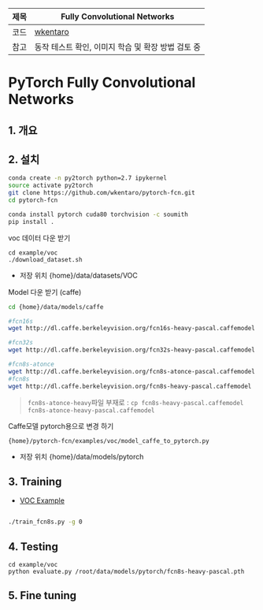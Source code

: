 |제목|Fully Convolutional Networks|
|-|-|
|코드|[wkentaro](https://github.com/wkentaro/pytorch-fcn)|
|참고|동작 테스트 확인, 이미지 학습 및 확장 방법 검토 중|

# PyTorch Fully Convolutional Networks

## 1. 개요 

## 2. 설치 

```bash
conda create -n py2torch python=2.7 ipykernel
source activate py2torch
git clone https://github.com/wkentaro/pytorch-fcn.git
cd pytorch-fcn

conda install pytorch cuda80 torchvision -c soumith
pip install .
```

voc 데이터 다운 받기 
```
cd example/voc
./download_dataset.sh
```
-  저장 위치 {home}/data/datasets/VOC


Model 다운 받기 (caffe)

```bash 
cd {home}/data/models/caffe

#fcn16s
wget http://dl.caffe.berkeleyvision.org/fcn16s-heavy-pascal.caffemodel

#fcn32s
wget http://dl.caffe.berkeleyvision.org/fcn32s-heavy-pascal.caffemodel

#fcn8s-atonce
wget http://dl.caffe.berkeleyvision.org/fcn8s-atonce-pascal.caffemodel
#fcn8s
wget http://dl.caffe.berkeleyvision.org/fcn8s-heavy-pascal.caffemodel
```
> `fcn8s-atonce-heavy`파일 부재로 : `cp fcn8s-heavy-pascal.caffemodel fcn8s-atonce-heavy-pascal.caffemodel`


Caffe모델 pytorch용으로 변경 하기 
```
{home}/pytorch-fcn/examples/voc/model_caffe_to_pytorch.py

```
-  저장 위치 {home}/data/models/pytorch



## 3. Training

- [VOC Example](https://github.com/wkentaro/pytorch-fcn/tree/master/examples/voc)

```bash

./train_fcn8s.py -g 0
```




## 4. Testing 

```
cd example/voc
python evaluate.py /root/data/models/pytorch/fcn8s-heavy-pascal.pth
```


## 5. Fine tuning  




